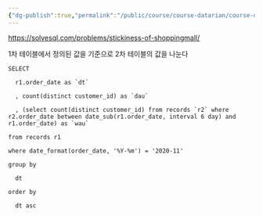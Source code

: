 ```yaml
---
{"dg-publish":true,"permalink":"/public/course/course-datarian/course-datarian/datarian-stickiness/","created":"2025-08-27T16:17:36.162+09:00","updated":"2025-08-29T16:08:46.255+09:00"}
---
```


https://solvesql.com/problems/stickiness-of-shoppingmall/

1차 테이블에서 정의된 값을 기준으로 2차 테이블의 값을 나눈다 

```mysql
SELECT

  r1.order_date as `dt`

  , count(distinct customer_id) as `dau`

  , (select count(distinct customer_id) from records `r2` where r2.order_date between date_sub(r1.order_date, interval 6 day) and r1.order_date) as `wau`

from records r1

where date_format(order_date, '%Y-%m') = '2020-11'

group by

  dt

order by

  dt asc
```